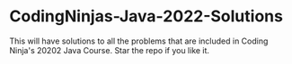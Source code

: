 # CodingNinjas-Java-2022-Solutions
This will have solutions to all the problems that are included in Coding Ninja's 20202 Java Course. Star the repo if you like it. 
